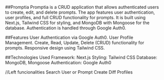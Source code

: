 ##Promptia
Promptia is a CRUD application that allows authenticated users to create, edit, and delete prompts. The app features user authentication, user profiles, and full CRUD functionality for prompts. It is built using Next.js, Tailwind CSS for styling, and MongoDB with Mongoose for the database. Authentication is handled through Google Auth0.

##Features
User Authentication via Google Auth0.
User Profile Management.
Create, Read, Update, Delete (CRUD) functionality for prompts.
Responsive design using Tailwind CSS.

##Technologies Used
Framework: Next.js
Styling: Tailwind CSS
Database: MongoDB, Mongoose
Authentication: Google Auth0

//Left funcionalities
Search User or Prompt
Create Diff Profiles
